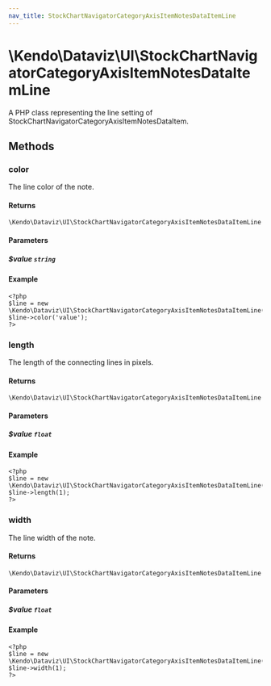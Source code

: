```yaml
---
nav_title: StockChartNavigatorCategoryAxisItemNotesDataItemLine
---
```


# \Kendo\Dataviz\UI\StockChartNavigatorCategoryAxisItemNotesDataItemLine

A PHP class representing the line setting of StockChartNavigatorCategoryAxisItemNotesDataItem.


## Methods

### color
The line color of the note.

#### Returns
`\Kendo\Dataviz\UI\StockChartNavigatorCategoryAxisItemNotesDataItemLine`

#### Parameters

##### $value `string`



#### Example 
    <?php
    $line = new \Kendo\Dataviz\UI\StockChartNavigatorCategoryAxisItemNotesDataItemLine();
    $line->color('value');
    ?>

### length
The length of the connecting lines in pixels.

#### Returns
`\Kendo\Dataviz\UI\StockChartNavigatorCategoryAxisItemNotesDataItemLine`

#### Parameters

##### $value `float`



#### Example 
    <?php
    $line = new \Kendo\Dataviz\UI\StockChartNavigatorCategoryAxisItemNotesDataItemLine();
    $line->length(1);
    ?>

### width
The line width of the note.

#### Returns
`\Kendo\Dataviz\UI\StockChartNavigatorCategoryAxisItemNotesDataItemLine`

#### Parameters

##### $value `float`



#### Example 
    <?php
    $line = new \Kendo\Dataviz\UI\StockChartNavigatorCategoryAxisItemNotesDataItemLine();
    $line->width(1);
    ?>

